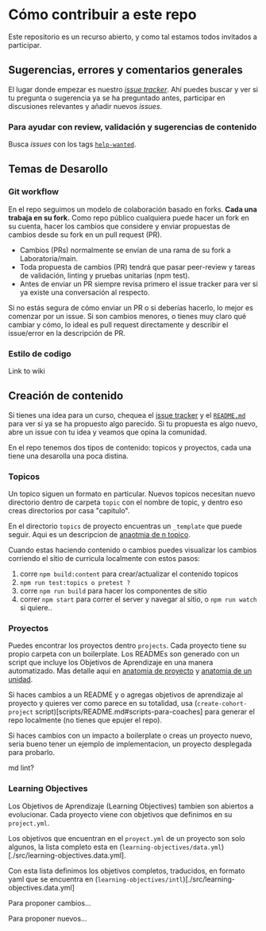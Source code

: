 # Cómo contribuir a este repo

Este repositorio es un recurso abierto, y como tal estamos todos invitados a
participar. 

## Sugerencias, errores y comentarios generales

El lugar donde empezar es nuestro
[_issue tracker_](https://github.com/Laboratoria/bootcamp/issues). Ahí
puedes buscar y ver si tu pregunta o sugerencia ya se ha preguntado antes,
participar en discusiones relevantes y añadir nuevos _issues_.

### Para ayudar con review, validación y sugerencias de contenido

Busca _issues_ con los tags [`help-wanted`](https://github.com/Laboratoria/bootcamp/issues?q=is%3Aissue+is%3Aopen+label%3A%22help+wanted%22).

## Temas de Desarollo 

### Git workflow

En el repo seguimos un modelo de colaboración basado en forks.
__Cada una trabaja en su fork.__ Como repo público cualquiera puede
hacer un fork en su cuenta, hacer los cambios que considere y enviar
propuestas de cambios desde su fork en un pull request (PR).

* Cambios (PRs) normalmente se envían de una rama de su fork a Laboratoria/main.
* Toda propuesta de cambios (PR) tendrá que pasar peer-review y tareas de validación,
  linting y pruebas unitarias (npm test).
* Antes de enviar un PR siempre revisa primero el issue tracker para ver si ya existe
  una conversación al respecto.

Si no estás segura de cómo enviar un PR o si deberías hacerlo, lo mejor es comenzar
por un issue.
Si son cambios menores, o tienes muy claro qué cambiar y cómo,
lo ideal es pull request directamente y describir el issue/error
en la descripción de PR.

### Estilo de codigo

Link to wiki

## Creación de contenido

Si tienes una idea para un curso, chequea el
[issue tracker](https://github.com/Laboratoria/bootcamp/issues) y el
[`README.md`](README.md) para ver si ya se ha propuesto algo parecido. Si tu
propuesta es algo nuevo, abre un issue con tu idea y veamos que opina la
comunidad.

En el repo tenemos dos tipos de contenido: topicos y proyectos, cada una tiene
una desarolla una poca distina.

### Topicos

Un topico siguen un formato en particular. Nuevos topicos necesitan nuevo directorio
dentro de carpeta `topic` con el nombre de topic, y dentro eso creas directorios por casa "capitulo".

En el directorio `topics` de proyecto encuentras un `_template` que puede seguir. 
Aqui es un descripcion de [anaotmia de n topico](https://github.com/Laboratoria/bootcamp/wiki/Anatom%C3%ADa-de-un-t%C3%B3pico).

Cuando estas haciendo contenido o cambios puedes visualizar los cambios corriendo el sitio
de curricula localmente con estos pasos:

1. corre `npm build:content` para crear/actualizar el contenido topicos
2. `npm run test:topics o pretest ?`
3. corre `npm run build` para hacer los componentes de sitio
4. correr `npm start` para correr el server y navegar al sitio, o `npm run watch` si quiere..
    

### Proyectos

Puedes encontrar los proyectos dentro `projects`. Cada proyecto tiene su propio carpeta con un 
boilerplate. Los READMEs son generado con un script que incluye los Objetivos de Aprendizaje 
en una manera automatizado. Mas detalle aqui en
[anatomia de proyecto](https://github.com/Laboratoria/bootcamp/wiki/Anatom%C3%ADa-de-un-proyecto)
y [anatomia de un unidad](https://github.com/Laboratoria/bootcamp/wiki/Anatom%C3%ADa-de-una-unidad).

Si haces cambios a un README y o agregas objetivos de aprendizaje al proyecto 
y quieres ver como parece en su totalidad,
usa (`create-cohort-project` script)[scripts/README.md#scripts-para-coaches] para generar
el repo localmente (no tienes que epujer el repo).

Si haces cambios con un impacto a boilerplate o creas un proyecto nuevo,
seria bueno tener un ejemplo de implementacion, un proyecto desplegada para probarlo.

md lint?

### Learning Objectives 

Los Objetivos de Aprendizaje (Learning Objectives) tambien son abiertos a evolucionar.
Cada proyecto viene con objetivos que definimos en su `project.yml`.

Los objetivos que encuentran en el `proyect.yml` de un proyecto son solo algunos,
la lista completo esta en (`learning-objectives/data.yml`)[./src/learning-objectives.data.yml].
 
 Con esta lista definimos los objetivos completos, traducidos, en formato yaml
 que se encuentra en (`learning-objectives/intl`)[./src/learning-objectives.data.yml]

 Para proponer cambios...

 Para proponer nuevos...


